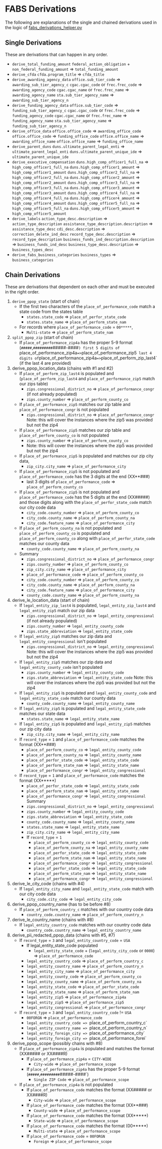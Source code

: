 # FABS Derivations

The following are explanations of the single and chained derivations used in the logic of [fabs_derivations_helper.py](../dataactbroker/helpers/fabs_derivations_helper.py) 

## Single Derivations

These are derivations that can happen in any order.

* `derive_total_funding_amount`
	`federal_action_obligation` + `non_federal_funding_amount` => `total_funding_amount`
* `derive_cfda`
	`cfda.program_title` => `cfda_title`
* `derive_awarding_agency_data`
	`office.sub_tier_code` => `awarding_sub_tier_agency_c`
	`cgac.cgac_code` or `frec.frec_code` => `awarding_agency_code`
	`cgac.cgac_name` or `frec.frec_name` => `awarding_agency_name`
	`sta.sub_tier_agency_name` => `awarding_sub_tier_agency_n`
* `derive_funding_agency_data`
	`office.sub_tier_code` => `funding_sub_tier_agency_c`
	`cgac.cgac_code` or `frec.frec_code` => `funding_agency_code`
	`cgac.cgac_name` or `frec.frec_name` => `funding_agency_name`
	`sta.sub_tier_agency_name` => `funding_sub_tier_agency_n`
* `derive_office_data`
	`office.office_code` => `awarding_office_code`
	`office.office_code` => `funding_office_code`
	`office.office_name` => `awarding_office_name`
	`office.office_name` => `funding_office_name`
* `derive_parent_duns`
	`duns.ultimate_parent_legal_enti` => `ultimate_parent_legal_enti`
	`duns.ultimate_parent_unique_ide` => `ultimate_parent_unique_ide`
* `derive_executive_compensation`
	`duns.high_comp_officer1_full_na` => `high_comp_officer1_full_na`
	`duns.high_comp_officer1_amount` => `high_comp_officer1_amount`
	`duns.high_comp_officer2_full_na` => `high_comp_officer2_full_na`
	`duns.high_comp_officer2_amount` => `high_comp_officer2_amount`
	`duns.high_comp_officer3_full_na` => `high_comp_officer3_full_na`
	`duns.high_comp_officer3_amount` => `high_comp_officer3_amount`
	`duns.high_comp_officer4_full_na` => `high_comp_officer4_full_na`
	`duns.high_comp_officer4_amount` => `high_comp_officer4_amount`
	`duns.high_comp_officer5_full_na` => `high_comp_officer5_full_na`
	`duns.high_comp_officer5_amount` => `high_comp_officer5_amount`
* `derive_labels`
	`action_type_desc.description` => `action_type_description`
	`assistance_type_description.description` => `assistance_type_desc`
	`cdi_desc.description` => `correction_delete_ind_desc`
	`record_type_desc.description` => `record_type_description`
	`business_funds_ind_description.description` => `business_funds_ind_desc`
	`business_type_desc.description` => `business_types_desc`
* `derive_fabs_business_categories`
	`business_types` => `business_categories`
  

## Chain Derivations

These are derivations that dependent on each other and must be executed in the right order.

1. `derive_ppop_state` (start of chain)
	* If the first two characters of the `place_of_performance_code` match a state code from the states table
		* `states.state_code` => `place_of_perfor_state_code`
		* `states.state_name` => `place_of_perform_state_nam`
	* For records where `place_of_performance_code` = `00*****`,
		* `Multi-state` => `place_of_perform_state_nam`
2. `split_ppop_zip` (start of chain)
	* If `place_of_performance_zip4a` has the proper 5-9 format (`#####`,`#########`#####-####`)
		first 5 digits of `place_of_performance_zip4a` => `place_of_performance_zip5` 
		last 4 digits of `place_of_performance_zip4a` => `place_of_perform_zip_last4` (if the last 4 are provided)
3. derive_ppop_location_data (chains with #1 and #2)
	* If `place_of_perform_zip_last4` is populated and (`place_of_perform_zip_last4` and `place_of_performance_zip5` match our zips table)
		* `zips.congressional_district_no` => `place_of_performance_congr` (if not already populated) 
		* `zips.county_number` => `place_of_perform_county_co`
	* If `place_of_performance_zip5` matches our zip table and `place_of_performance_congr` is not populated
		*  `zips.congressional_district_no` => `place_of_performance_congr`
		Note: this will cover the instances where the zip5 was provided but not the zip4
	* If `place_of_performance_zip5` matches our zip table and `place_of_perform_county_co` is not populated
		* `zips.county_number` => `place_of_perform_county_co`
		* Note: this will cover the instances where the zip5 was provided but not the zip4
	* If `place_of_performance_zip5` is populated and matches our zip city data,
		* `zip_city.city_name` => `place_of_performance_city`
	* If `place_of_performance_zip5` is not populated and `place_of_performance_code` has the 3 digits at the end (XX**###)
		* last 3 digits of `place_of_performance_code` => `place_of_perform_county_co`
	* If `place_of_performance_zip5` is not populated and `place_of_performance_code` has the 5 digits at the end (XX#####) and those digits along with the `place_of_perfor_state_code` match our city code data
		* `city_code.county_number` => `place_of_perform_county_co`
		* `city_code.county_name` => `place_of_perform_county_na`
		* `city_code.feature_name` => `place_of_performance_city`
	* If `place_of_perform_county_na` is not populated and `place_of_perform_county_co` is populated and `place_of_perform_county_co` along with `place_of_perfor_state_code` matches our county data
		* `county_code.county_name` => `place_of_perform_county_na`
	* Summary
		* `zips.congressional_district_no` => `place_of_performance_congr`
		* `zips.county_number` => `place_of_perform_county_co`
		* `zip_city.city_name` => `place_of_performance_city`
		* `place_of_performance_code` => `place_of_perform_county_co`
		* `city_code.county_number` => `place_of_perform_county_co`
		* `city_code.county_name` => `place_of_perform_county_na`
		* `city_code.feature_name` => `place_of_performance_city`
		* `county_code.county_name` => `place_of_perform_county_na`
4. derive_le_location_data (start of chain)
	* If `legal_entity_zip_last4` is populated, `legal_entity_zip_last4` and `legal_entity_zip5` match our zip data
		* `zips.congressional_district_no` => `legal_entity_congressional` (if not already populated)
		* `zips.county_number` => `legal_entity_county_code`
		* `zips.state_abbreviation` => `legal_entity_state_code`
	* If `legal_entity_zip5` matches our zip data and `legal_entity_congressional` isn't populated
		* `zips.congressional_district_no` => `legal_entity_congressional`
		Note: this will cover the instances where the zip5 was provided but not the zip4
	* If `legal_entity_zip5` matches our zip data and `legal_entity_county_code` isn't populated
		* `zips.county_number` => `legal_entity_county_code`
		* `zips.state_abbreviation` => `legal_entity_state_code`
		Note: this will cover the instances where the zip5 was provided but not the zip4
	* If `legal_entity_zip5` is populated and `legal_entity_county_code` and `legal_entity_state_code` match our county data
		* `county_code.county_name` => `legal_entity_county_name`
	* If `legal_entity_zip5` is populated and `legal_entity_state_code` matches our state data
		* `states.state_name` => `legal_entity_state_name`
	* If `legal_entity_zip5` is populated and `legal_entity_zip5` matches our zip city data
		* `zip_city.city_name` => `legal_entity_city_name`
	* If `record_type` = `1` and `place_of_performance_code` matches the format (XX**###)
		* `place_of_perform_county_co` => `legal_entity_county_code`
		* `place_of_perform_county_na` => `legal_entity_county_name`
		* `place_of_perfor_state_code` => `legal_entity_state_code`
		* `place_of_perform_state_nam` => `legal_entity_state_name`
		* `place_of_performance_congr` => `legal_entity_congressional`
	* If `record_type` = `1` and `place_of_performance_code` matches the format (XX*****)
		* `place_of_perfor_state_code` => `legal_entity_state_code`
		* `place_of_perform_state_nam` => `legal_entity_state_name`
		* `place_of_performance_congr` => `legal_entity_congressional`
	Summary
		* `zips.congressional_district_no` => `legal_entity_congressional`
		* `zips.county_number` => `legal_entity_county_code`
		* `zips.state_abbreviation` => `legal_entity_state_code`
		* `county_code.county_name` => `legal_entity_county_name`
		* `states.state_name` => `legal_entity_state_name`
		* `zip_city.city_name` => `legal_entity_city_name`
		* If `record_type` = `1`
			* `place_of_perform_county_co` => `legal_entity_county_code`
			* `place_of_perform_county_na` => `legal_entity_county_name`
			* `place_of_perfor_state_code` => `legal_entity_state_code`
			* `place_of_perform_state_nam` => `legal_entity_state_name`
			* `place_of_performance_congr` => `legal_entity_congressional`
			* `place_of_perfor_state_code` => `legal_entity_state_code`
			* `place_of_perform_state_nam` => `legal_entity_state_name`
			* `place_of_performance_congr` => `legal_entity_congressional`
5. derive_le_city_code (chains with #4)
	* If `legal_entity_city_name` and `legal_entity_state_code` match with our city code data
		* `city_code.city_code` => `legal_entity_city_code`
6. derive_ppop_country_name (has to be before #8)
	* If `place_of_perform_country_c` matches with our country code data
		* `country_code.country_name` => `place_of_perform_country_n`
7. derive_le_country_name (chains with #8)
	* If `legal_entity_country_code` matches with our country code data
		* `country_code.country_name` => `legal_entity_country_name`
8. derive_pii_redacted_ppop_data (chains with #5, #7)
	* If `record_type` = `3` and `legal_entity_country_code` = `USA`
		* If legal_entity_state_code populated
			* `legal_entity_state_code` + (`legal_entity_city_code` or `0000`) => `place_of_performance_code`
		* `legal_entity_country_code` => `place_of_perform_country_c`
		* `legal_entity_country_name` => `place_of_perform_country_n`
		* `legal_entity_city_name` => `place_of_performance_city`
		* `legal_entity_county_code` => `place_of_perform_county_co`
		* `legal_entity_county_name` => `place_of_perform_county_na`
		* `legal_entity_state_code` => `place_of_perfor_state_code`
		* `legal_entity_state_name` => `place_of_perform_state_nam`
		* `legal_entity_zip5` => `place_of_performance_zip4a`
		* `legal_entity_zip5` => `place_of_performance_zip5`
		* `legal_entity_congressional` => `place_of_performance_congr`
	* If `record_type` = `3` and `legal_entity_country_code` != `USA`
		* `00FORGN` => `place_of_performance_code`
		* `legal_entity_country_code => `place_of_perform_country_c`
		* `legal_entity_country_name => `place_of_perform_country_n`
		* `legal_entity_foreign_city => `place_of_performance_city`
		* `legal_entity_foreign_city => `place_of_performance_forei`
9. derive_ppop_scope (possibly chains with #8)
	* If `place_of_performance_zip4a` is populated and matches the format (XX##### or XX####R)
		* If `place_of_performance_zip4a` = `CITY-WIDE`
			* `City-wide` => `place_of_performance_scope`
		* If `place_of_performance_zip4a` has the proper 5-9 format (`#####`,`#########`#####-####`)
			* `Single ZIP Code` => `place_of_performance_scope`
	* If `place_of_performance_zip4a` is not populated
		* If `place_of_performance_code` matches the format (XX##### or XX####R)
			* `City-wide` => `place_of_performance_scope`
		* If `place_of_performance_code` matches the format (XX**###)
			* `County-wide` => `place_of_performance_scope`
		* If `place_of_performance_code` matches the format (XX*****)
			* `State-wide` => `place_of_performance_scope`
		* If `place_of_performance_code` matches the format (00*****)
			* `Multi-state` => `place_of_performance_scope`
		* If `place_of_performance_code` = `00FORGN`
			* `Foreign` => `place_of_performance_scope`
